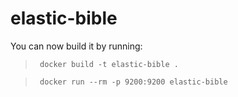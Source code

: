 # elastic-bible

You can now build it by running:

> <code> docker build -t elastic-bible .</code>

> <code> docker run --rm -p 9200:9200 elastic-bible</code>